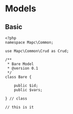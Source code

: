 Models
==================================================

Basic
--------------------------------------------------
```
<?php
namespace Mapc\Common;

use Mapc\Common\Crud as Crud;

/**
 * Bare Model
 * @version 0.1
 */
class Bare {

    public $id;
    public $vars;

} // class

// this is it
```
